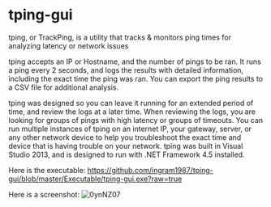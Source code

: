 # tping-gui
tping, or TrackPing, is a utility that tracks &amp; monitors ping times for analyzing latency or network issues

tping accepts an IP or Hostname, and the number of pings to be ran. It runs a ping every 2 seconds, and logs the results with detailed information, including the exact time the ping was ran. You can export the ping results to a CSV file for additional analysis.

tping was designed so you can leave it running for an extended period of time, and review the logs at a later time. When reviewing the logs, you are looking for groups of pings with high latency or groups of timeouts. You can run multiple instances of tping on an internet IP, your gateway, server, or any other network device to help you troubleshoot the exact time and device that is having trouble on your network. tping was built in Visual Studio 2013, and is designed to run with .NET Framework 4.5 installed.

Here is the executable: https://github.com/ingram1987/tping-gui/blob/master/Executable/tping-gui.exe?raw=true

Here is a screenshot:
![0ynNZ07](https://user-images.githubusercontent.com/4342930/156279128-5e7af98e-a3e4-43cd-8ae2-0bbc9e8bab27.png)

